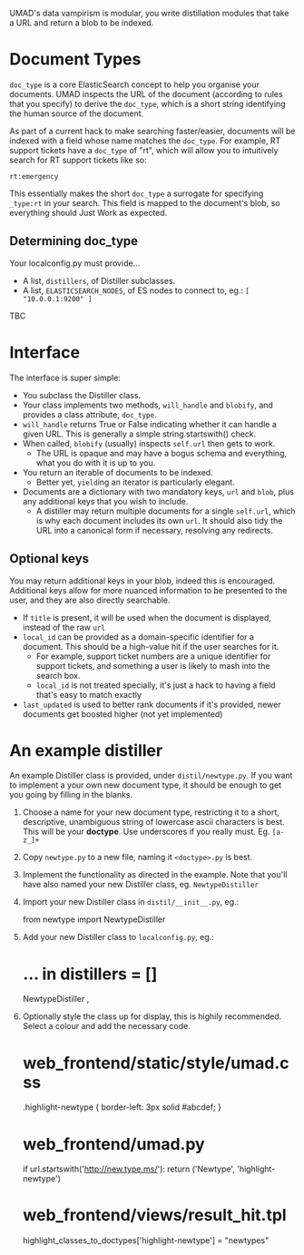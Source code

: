 UMAD's data vampirism is modular, you write distillation modules that take a
URL and return a blob to be indexed.

Document Types
==============

`doc_type` is a core ElasticSearch concept to help you organise your documents.
UMAD inspects the URL of the document (according to rules that you specify) to
derive the `doc_type`, which is a short string identifying the human source of
the document.

As part of a current hack to make searching faster/easier, documents will be
indexed with a field whose name matches the `doc_type`. For example, RT support
tickets have a `doc_type` of "rt", which will allow you to intuitively search
for RT support tickets like so:

    rt:emergency

This essentially makes the short `doc_type` a surrogate for specifying
`_type:rt` in your search. This field is mapped to the document's blob, so
everything should Just Work as expected.


Determining doc_type
--------------------

Your localconfig.py must provide...

* A list, `distillers`, of Distiller subclasses.
* A list, `ELASTICSEARCH_NODES`, of ES nodes to connect to, eg.: `[ "10.0.0.1:9200" ]`

TBC


Interface
=========

The interface is super simple:

* You subclass the Distiller class.
* Your class implements two methods, `will_handle` and `blobify`, and provides
  a class attribute, `doc_type`.
* `will_handle` returns True or False indicating whether it can handle a given
  URL. This is generally a simple string.startswith() check.
* When called, `blobify` (usually) inspects `self.url` then gets to work.
    * The URL is opaque and may have a bogus schema and everything, what you do
      with it is up to you.
* You return an iterable of documents to be indexed.
    * Better yet, `yield`ing an iterator is particularly elegant.
* Documents are a dictionary with two mandatory keys, `url` and `blob`, plus
  any additional keys that you wish to include.
    * A distiller may return multiple documents for a single `self.url`, which
      is why each document includes its own `url`. It should also tidy the URL
      into a canonical form if necessary, resolving any redirects.


Optional keys
-------------

You may return additional keys in your blob, indeed this is encouraged. Additional keys allow for more nuanced information to be presented to the user, and they are also directly searchable.

* If `title` is present, it will be used when the document is displayed,
  instead of the raw `url`
* `local_id` can be provided as a domain-specific identifier for a document.
  This should be a high-value hit if the user searches for it.
    * For example, support ticket numbers are a unique identifier for support
     tickets, and something a user is likely to mash into the search box.
    * `local_id` is not treated specially, it's just a hack to having a field
      that's easy to match exactly
* `last_updated` is used to better rank documents if it's provided, newer
  documents get boosted higher (not yet implemented)


An example distiller
====================

An example Distiller class is provided, under `distil/newtype.py`. If you want
to implement a your own new document type, it should be enough to get you going
by filling in the blanks.

1. Choose a name for your new document type, restricting it to a short,
   descriptive, unambiguous string of lowercase ascii characters is best. This
   will be your **doctype**. Use underscores if you really must. Eg. `[a-z_]+`

2. Copy `newtype.py` to a new file, naming it `<doctype>.py` is best.

3. Implement the functionality as directed in the example. Note that you'll
   have also named your new Distiller class, eg. `NewtypeDistiller`

4. Import your new Distiller class in `distil/__init__.py`, eg.:

      from newtype import NewtypeDistiller

5. Add your new Distiller class to `localconfig.py`, eg.:

      # ... in distillers = []
      NewtypeDistiller ,

6. Optionally style the class up for display, this is highily recommended.
   Select a colour and add the necessary code.

      # web_frontend/static/style/umad.css
      .highlight-newtype {
        border-left: 3px solid #abcdef;
      }

      # web_frontend/umad.py
      if url.startswith('http://new.type.ms/'):
          return ('Newtype', 'highlight-newtype')

      # web_frontend/views/result_hit.tpl
      highlight_classes_to_doctypes['highlight-newtype'] = "newtypes"
